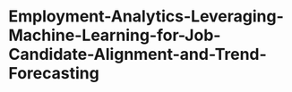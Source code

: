 # Employment-Analytics-Leveraging-Machine-Learning-for-Job-Candidate-Alignment-and-Trend-Forecasting